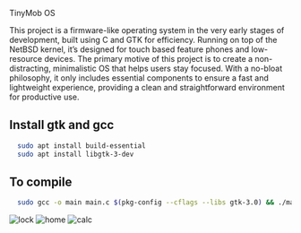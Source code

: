 TinyMob OS 


This project is a firmware-like operating system in the very early stages of development, built using C and GTK for efficiency. Running on top of the NetBSD kernel, it’s designed for touch based feature phones and low-resource devices. The primary motive of this project is to create a non-distracting, minimalistic OS that helps users stay focused. With a no-bloat philosophy, it only includes essential components to ensure a fast and lightweight experience, providing a clean and straightforward environment for productive use.

## Install gtk and gcc



```bash
  sudo apt install build-essential
  sudo apt install libgtk-3-dev

```



    
## To compile 



```bash
  sudo gcc -o main main.c $(pkg-config --cflags --libs gtk-3.0) && ./main

```





![lock](https://github.com/user-attachments/assets/a79c15d1-a39c-4bf2-976c-bae9a29717c6)
![home](https://github.com/user-attachments/assets/43-14d7-4de7-a3ad-b183e6e49df7)
![calc](https://github.com/user-attachments/assets/624da745-c810-48b8-95f4-4aa38ac4ab01)
